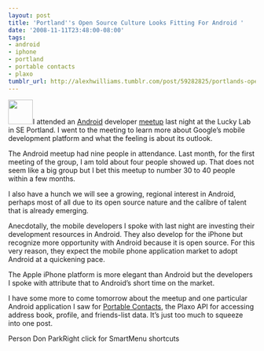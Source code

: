 ```yaml
---
layout: post
title: 'Portland''s Open Source Culture Looks Fitting For Android '
date: '2008-11-11T23:48:00-08:00'
tags:
- android
- iphone
- portland
- portable contacts
- plaxo
tumblr_url: http://alexhwilliams.tumblr.com/post/59282825/portlands-open-source-culture-looks-fitting-for
---
```

<p><img src="https://www.google.com/accounts/android-developer-minidroid.jpg" align="text-top" height="50" width="50"/>I attended an <a href="http://code.google.com/android/">Android</a> developer <a href="http://upcoming.yahoo.com/event/1318090/">meetup</a> last night at the Lucky Lab in SE Portland.  I went to the meeting to learn more about Google&#8217;s mobile development platform and what the feeling is about its outlook.</p>
<p>The Android meetup had nine people in attendance. Last month, for the first meeting of the group, I am told about four people showed up. That does not seem like a big group but I bet this meetup to number 30 to 40 people within a few months.</p>
<p>I also have a hunch we will see a growing, regional interest in Android, perhaps most of all due to its open source nature and the calibre of talent that is already emerging.</p>
<p>Anecdotally, the mobile developers I spoke with last night are investing their development resources in Android. They also develop for the iPhone but recognize more opportunity with Android because it is open source. For this very reason, they expect the mobile phone application market to adopt Android at a quickening pace.</p>
<p>The Apple iPhone platform is more elegant than Android but the developers I spoke with attribute that to Android&#8217;s short time on the market.</p>
<p>I have some more to come tomorrow about the meetup and one particular Android application I saw for <a href="http://blog.plaxo.com/archives/2008/09/portable_contac_1.html">Portable Contacts</a>, the Plaxo API for accessing address book, profile, and friends-list data.  It&#8217;s just too much to squeeze into one post.</p>
<p>Person Don ParkRight click for SmartMenu shortcuts</p>

